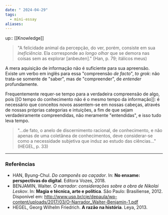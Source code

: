 ```yaml
---
date: " 2024-04-29"
tags:
  - mini-essay
aliases:
---
```


up:: [[Knowledge]]

> "A felicidade animal da percepção, do ver, porém, consiste em sua *ineficiência*. Ela corresponde ao *longo olhar* que se demora nas coisas sem as explorar [anbeuten]." (Han, p. 79; itálicos meus)

A mera aquisição de informação não é suficiente para sua apreensão. Existe um verbo em inglês para essa "compreensão *de facto*", *to grok*: não trata-se somente de "saber", mas de "compreender", de *entender* profundamente. 

Frequentemente requer-se tempo para a verdadeira compreensão de algo, pois [[O tempo do conhecimento não é o mesmo tempo da informação]]: é necessário que conceitos novos assentem-se em nossas cabeças, através de nossas próprias categorias e intuições, a fim de que sejam verdadeiramente compreendidas, não meramente "entendidas", e isso tudo leva tempo.

> "...de fato, o anelo de discernimento racional, de conhecimento, e não apenas de uma coletânea de conhecimentos, deve considerar-se como a necessidade subjetiva que induz ao estudo das ciências..." (HEGEL, p. 33)

---
### Referências
- HAN, Byung-Chul. *Do camponês ao caçador*. In: **No enxame: perspectivas do digital**. Editora Vozes, 2018.
- BENJAMIN, Walter. *O narrador: considerações sobre a obra de Nikolai Leskov*. In: **Magia e técnica, arte e política**. São Paulo: Brasiliense, 2012. Disponível em: http://www.usp.br/cje/depaula/wp-content/uploads/2017/03/O-Narrador_Walter-Benjamin-1.pdf
- HEGEL, Georg Wilhelm Friedrich. **A razão na história**. Leya, 2013.